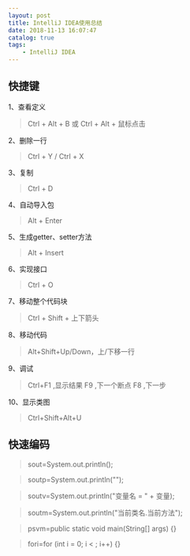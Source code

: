 ```yaml
---
layout: post
title: IntelliJ IDEA使用总结
date: 2018-11-13 16:07:47
catalog: true
tags:
    - IntelliJ IDEA
---
```


## 快捷键

1、查看定义

> Ctrl + Alt + B 或 Ctrl + Alt + 鼠标点击

2、删除一行

> Ctrl + Y / Ctrl + X

3、复制

> Ctrl + D

4、自动导入包

> Alt + Enter

5、生成getter、setter方法

> Alt + Insert

6、实现接口

> Ctrl + O

7、移动整个代码块

> Ctrl + Shift + 上下箭头

8、移动代码

> Alt+Shift+Up/Down，上/下移一行

9、调试

> Ctrl+F1 ,显示结果
> F9 ,下一个断点 F8 ,下一步

10、显示类图

> Ctrl+Shift+Alt+U

## 快速编码

> sout=System.out.println();

> soutp=System.out.println("");

> soutv=System.out.println("变量名 = " + 变量);

> soutm=System.out.println("当前类名.当前方法");

> psvm=public static void main(String[] args) {}

> fori=for (int i = 0; i < ; i++) {}